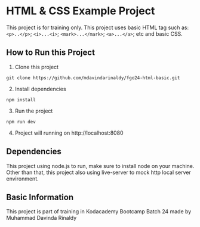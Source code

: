 # HTML & CSS Example Project

This project is for training only. This project uses basic HTML tag such as: `<p>..</p>`; `<i>...<i>`; `<mark>...</mark>`; `<a>...</a>`; etc and basic CSS. 

## How to Run this Project

1. Clone this project
```
git clone https://github.com/mdavindarinaldy/fgo24-html-basic.git
```
2. Install dependencies
```
npm install
``` 
3. Run the project
```
npm run dev
```
4. Project will running on http://localhost:8080

## Dependencies
This project using node.js to run, make sure to install node on your machine. Other than that, this project also using live-server to mock http local server environment.

## Basic Information
This project is part of training in Kodacademy Bootcamp Batch 24 made by Muhammad Davinda Rinaldy